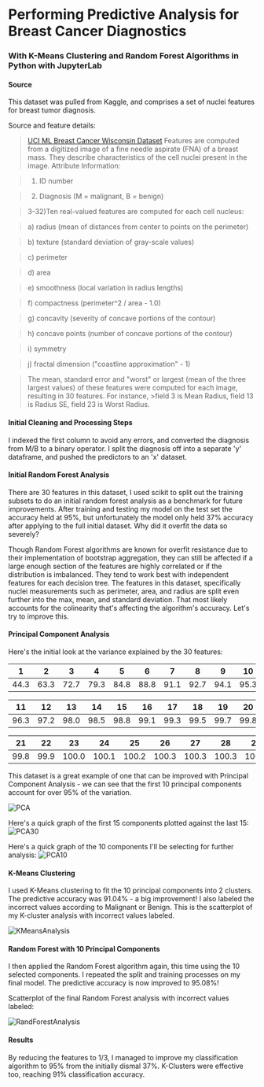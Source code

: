 
# Performing Predictive Analysis for Breast Cancer Diagnostics
### With K-Means Clustering and Random Forest Algorithms in Python with JupyterLab

####  Source
This dataset was pulled from Kaggle, and comprises a set of nuclei features for breast tumor diagnosis. 

Source and feature details:
>[UCI ML Breast Cancer Wisconsin Dataset](https://www.kaggle.com/uciml/breast-cancer-wisconsin-data)
>Features are computed from a digitized image of a fine needle aspirate (FNA) of a breast mass. They describe characteristics of the cell nuclei present in the image.
>Attribute Information:

>1) ID number

>2) Diagnosis (M = malignant, B = benign)

>3-32)Ten real-valued features are computed for each cell nucleus:

>a) radius (mean of distances from center to points on the perimeter)

>b) texture (standard deviation of gray-scale values)

>c) perimeter

>d) area

>e) smoothness (local variation in radius lengths)

>f) compactness (perimeter^2 / area - 1.0)

>g) concavity (severity of concave portions of the contour)

>h) concave points (number of concave portions of the contour)

>i) symmetry

>j) fractal dimension ("coastline approximation" - 1)

>The mean, standard error and "worst" or largest (mean of the three largest values) of these features were computed for each image, resulting in 30 features. For instance, >field 3 is Mean Radius, field 13 is Radius SE, field 23 is Worst Radius.

####  Initial Cleaning and Processing Steps

I indexed the first column to avoid any errors, and converted the diagnosis from M/B to a binary operator. I split the diagnosis off into a separate 'y' dataframe, and pushed the predictors to an 'x' dataset. 

####  Initial Random Forest Analysis

There are 30 features in this dataset, I used scikit to split out the training subsets to do an initial random forest analysis as a benchmark for future improvements. After training and testing my model on the test set the accuracy held at 95%, but unfortunately the model only held 37% accuracy after applying to the full initial dataset. Why did it overfit the data so severely? 

Though Random Forest algorithms are known for overfit resistance due to their implementation of bootstrap aggregation, they can still be affected if a large enough section of the features are highly correlated or if the distribution is imbalanced. They tend to work best with independent features for each decision tree. The features in this dataset, specifically nuclei measurements such as perimeter, area, and radius are split even further into the max, mean, and standard deviation. That most likely accounts for the colinearity that's affecting the algorithm's accuracy. Let's try to improve this.

####  Principal Component Analysis

Here's the initial look at the variance explained by the 30 features:

| 1     | 2    | 3     | 4     | 5     | 6     | 7     | 8     | 9     | 10    |
|-------|------|-------|-------|-------|-------|-------|-------|-------|-------|
| 44.3  | 63.3 | 72.7  | 79.3  | 84.8  | 88.8  | 91.1  | 92.7  | 94.1  | 95.3  |

|  11    |   12   |  13    |  14    |  15    |  16    |  17    |  18    |  19    |  20    |
|--------|--------|--------|--------|--------|--------|--------|--------|--------|--------|
|  96.3  |   97.2 |  98.0  |  98.5  |  98.8  |  99.1  |  99.3  |  99.5  |  99.7  |  99.8  |

|  21    | 22   | 23    | 24    | 25    | 26    | 27    | 28    | 29    | 30    |
|--------|-------|-------|-------|-------|-------|-------|-------|-------|-------|
|  99.8  |  99.9 | 100.0 | 100.1 | 100.2 | 100.3 | 100.3 | 100.3 | 100.3 | 100.3 |

This dataset is a great example of one that can be improved with Principal Component Analysis - we can see that the first 10 principal components account for over 95% of the variation. 

![PCA](https://github.com/ElishaPhillips/Python-K-Means-RandomForest-Wisconsin-Breast-Cancer-Diagnostics/blob/067a1fe05c20a5ec0574d580becd5664fd1c97c9/Graphs/pca.png)

Here's a quick graph of the first 15 components plotted against the last 15:
![PCA30](https://github.com/ElishaPhillips/Python-K-Means-RandomForest-Wisconsin-Breast-Cancer-Diagnostics/blob/9c7d169e99817ed944578b93f33bdc127881913a/Graphs/Visualising30.png)

Here's a quick graph of the 10 components I'll be selecting for further analysis:
![PCA10](https://github.com/ElishaPhillips/Python-K-Means-RandomForest-Wisconsin-Breast-Cancer-Diagnostics/blob/9c7d169e99817ed944578b93f33bdc127881913a/Graphs/Visualising10.png)

####  K-Means Clustering

I used K-Means clustering to fit the 10 principal components into 2 clusters. The predictive accuracy was 91.04% - a big improvement! 
I also labeled the incorrect values according to Malignant or Benign. This is the scatterplot of my K-cluster analysis with incorrect values labeled.

![KMeansAnalysis](https://github.com/ElishaPhillips/Python-K-Means-RandomForest-Wisconsin-Breast-Cancer-Diagnostics/blob/9c7d169e99817ed944578b93f33bdc127881913a/Graphs/BCWD.KCluster.png)

####  Random Forest with 10 Principal Components

I then applied the Random Forest algorithm again, this time using the 10 selected components. I repeated the split and training processes on my final model. The predictive accuracy is now improved to 95.08%! 

Scatterplot of the final Random Forest analysis with incorrect values labeled:

![RandForestAnalysis](https://github.com/ElishaPhillips/Python-K-Means-RandomForest-Wisconsin-Breast-Cancer-Diagnostics/blob/9c7d169e99817ed944578b93f33bdc127881913a/Graphs/BCWD.RandTree.png)

####  Results

By reducing the features to 1/3, I managed to improve my classification algorithm to 95% from  the initially dismal 37%. K-Clusters were effective too, reaching 91% classification accuracy.






